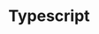 # Typescript

<Summary />

<script setup>
import Summary from '/.vitepress/components/Summary.vue'
</script>